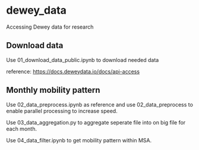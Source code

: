 # dewey_data
Accessing Dewey data for research 

## Download data

Use 01_download_data_public.ipynb to download needed data

reference: https://docs.deweydata.io/docs/api-access

## Monthly mobility pattern 
Use 02_data_preprocess.ipynb as reference and use 02_data_preprocess to enable parallel processing to increase speed.

Use 03_data_aggregation.py to aggregate seperate file into on big file for each month.

Use 04_data_filter.ipynb to get mobility pattern within MSA.



